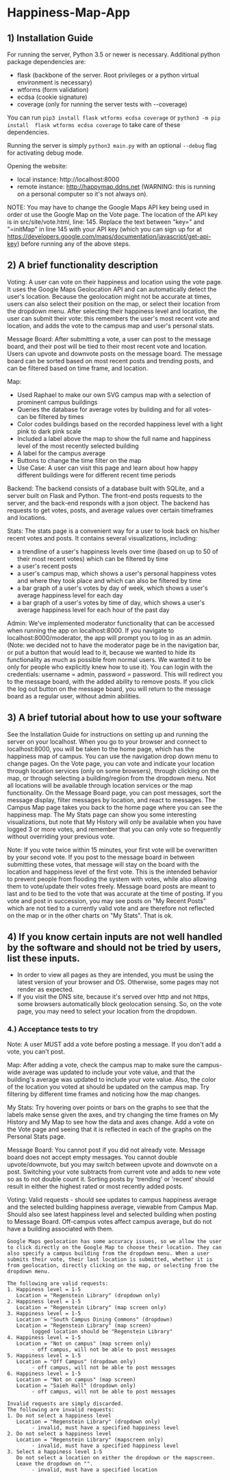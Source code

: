 # Happiness-Map-App

## 1) Installation Guide
For running the server, Python 3.5 or newer is necessary. Additional python package dependencies are:
- flask (backbone of the server. Root privileges or a python virtual environment is necessary)
- wtforms (form validation)
- ecdsa (cookie signature)
- coverage (only for running the server tests with --coverage)

You can run `pip3 install flask wtforms ecdsa coverage` or `python3 -m pip install  flask wtforms ecdsa coverage` to 
take care of these dependencies.

Running the server is simply `python3 main.py` with an optional `--debug` flag for activating debug mode.

Opening the website:
- local instance: http://localhost:8000
- remote instance: http://happymap.ddns.net (WARNING: this is running on a personal computer so it's not always on).

NOTE: You may have to change the Google Maps API key being used in order ot use the Google Map on the Vote page.
	The location of the API key is in src/site/vote.html, line: 145. Replace the text between "key=" and "=initMap" in line 145 with your API key (which you can sign up for at https://developers.google.com/maps/documentation/javascript/get-api-key) before running any of the above steps.

## 2) A brief functionality description
Voting: 
A user can vote on their happiness and location using the vote page. It uses the Google Maps Geolocation API and can automatically detect the user's location. Because the geolocation might not be accurate at times, users can also select their position on the map, or select their location from the dropdown menu. After selecting their happiness level and location, the user can submit their vote: this remembers the user's most recent vote and location, and adds the vote to the campus map and user's personal stats.

Message Board:
After submitting a vote, a user can post to the message board, and their post will be tied to their most recent vote and location. Users can upvote and downvote posts on the message board. The message board can be sorted based on most recent posts and trending posts, and can be filtered based on time frame, and location.

Map:
- Used Raphael to make our own SVG campus map with a selection of prominent campus buildings
- Queries the database for average votes by building and for all votes- can be filtered by times
- Color codes buildings based on the recorded happiness level with a light pink to dark pink scale
- Included a label above the map to show the full name and happiness level of the most recently selected building
- A label for the campus average
- Buttons to change the time filter on the map
- Use Case: A user can visit this page and learn about how happy different buildings were for different recent time periods

Backend:
The backend consists of a database built with SQLite, and a server built on Flask and Python. The front-end posts requests to the server, and the back-end responds with a json object. The backend has requests to get votes, posts, and average values over certain timeframes and locations. 

Stats:
The stats page is a convenient way for a user to look back on his/her recent votes and posts. It contains several visualizations, including:
- a trendline of a user's happiness levels over time (based on up to 50 of their most recent votes) which can be filtered by time
- a user's recent posts
- a user's campus map, which shows a user's personal happiness votes and where they took place and which can also be filtered by time
- a bar graph of a user's votes by day of week, which shows a user's average happiness level for each day
- a bar graph of a user's votes by time of day, which shows a user's average happiness level for each hour of the past day

Admin:
We've implemented moderator functionality that can be accessed when running the app on localhost:8000. If you navigate to localhost:8000/moderator, the app will prompt you to log in as an admin. (Note: we decided not to have the moderator page be in the navigation bar, or put a button that would lead to it, because we wanted to hide its functionality as much as possible from normal users. We wanted it to be only for people who explicitly knew how to use it). You can login with the credentials: username = admin, password = password. This will redirect you to the message board, with the added ability to remove posts. If you click the log out button on the message board, you will return to the message board as a regular user, without admin abilities. 


## 3) A brief tutorial about how to use your software
See the Installation Guide for instructions on setting up and running the server on your localhost. When you go to your browser and connect to localhost:8000, you will be taken to the home page, which has the happiness map of campus. You can use the navigation drop down menu to change pages.
On the Vote page, you can vote and indicate your location through location services (only on some browsers), through clicking on the map, or through selecting a building/region from the dropdown menu. Not all locations will be available through location services or the map functionality.
On the Message Board page, you can post messages, sort the message display, filter messages by location, and react to messages. 
The Campus Map page takes you back to the home page where you can see the happiness map.
The My Stats page can show you some interesting visualizations, but note that My History will only be available when you have logged 3 or more votes, and remember that you can only vote so frequently without overriding your previous vote.

Note: If you vote twice within 15 minutes, your first vote will be overwritten by your second vote. If you post to the message board in between submitting these votes, that message will stay on the board with the location and happiness level of the first vote. This is the intended behavior to prevent people from flooding the system with votes, while also allowing them to vote/update their votes freely. Message board posts are meant to last and to be tied to the vote that was accurate at the time of posting. If you vote and post in succession, you may see posts on "My Recent Posts" which are not tied to a currently valid vote and are therefore not reflected on the map or in the other charts on "My Stats". That is ok.
 
## 4) If you know certain inputs are not well handled by the software and should not be tried by users, list these inputs.
- In order to view all pages as they are intended, you must be using the latest version of your browser and OS. Otherwise, some pages may not render as expected.
- If you visit the DNS site, because it's served over http and not https, some browsers automatically block geolocation sensing. So, on the vote page, you may need to select your location from the dropdown.

### 4.) Acceptance tests to try
Note: A user MUST add a vote before posting a message. If you don't add a vote, you can't post.

Map:
After adding a vote, check the campus map to make sure the campus-wide average was updated to include your vote value, and that the building's average was updated to include your vote value. Also, the color of the location you voted at should be updated on the campus map. Try filtering by different time frames and noticing how the map changes.

My Stats:
Try hovering over points or bars on the graphs to see that the labels make sense given the axes, and try changing the time frames on My History and My Map to see how the data and axes change. Add a vote on the Vote page and seeing that it is reflected in each of the graphs on the Personal Stats page.

Message Board:
You cannot post if you did not already vote.
Message board does not accept empty messages.
You cannot double upvote/downvote, but you may switch between upvote and downvote on a post. 
Switching your vote subtracts from current vote and adds to new vote so as to not double count it.
Sorting posts by 'trending' or 'recent' should result in either the highest rated or most recently added posts.

Voting:
	Valid requests - should see updates to campus happiness average and the selected building happiness average, viewable from Campus Map. Should also see latest happiness level and selected building when posting to Message Board. Off-campus votes affect campus average, but do not have a building associated with them. 

	Google Maps geolocation has some accuracy issues, so we allow the user to click directly on the Google Map to choose their location. They can also specify a campus building from the dropdown menu. When a user submits their vote, their last location is submitted, whether it is from geolocation, directly clicking on the map, or selecting from the dropdown menu.

	The following are valid requests:
	1. Happiness level = 1-5
	   Location = "Regenstein Library" (dropdown only)
	2. Happiness level = 1-5 
	   Location = "Regenstein Library" (map screen only)
	3. Happiness level = 1-5
	   Location = "South Campus Dining Commons" (dropdown)
	   Location = "Regenstein Library" (map screen)
	   		logged location should be "Regenstein Library"
	4. Happiness level = 1-5
	   Location = "Not on campus" (map screen only)
	   		- off campus, will not be able to post messages
	5. Happiness level = 1-5
	   Location = "Off Campus" (dropdown only)
	   		- off campus, will not be able to post messages
	6. Happiness level = 1-5
	   Location = "Not on campus" (map screen)
	   Location = "Saieh Hall" (dropdown only)
	   		- off campus, will not be able to post messages

	Invalid requests are simply discarded.
	The following are invalid requests:
	1. Do not select a happiness level
	   Location = "Regenstein Library" (dropdown only)
	   		- invalid, must have a specified happiness level
	2. Do not select a happiness level
	   Location = "Regenstein Library" (mapscreen only)
	   		- invalid, must have a specified happiness level
	3. Select a happiness level 1-5
	   Do not select a location on either the dropdown or the mapscreen.
	   Leave the dropdown on "".
	   		- invalid, must have a specified location
